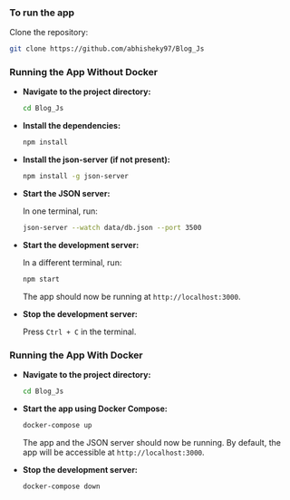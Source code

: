 ### To run the app

Clone the repository:

```sh
git clone https://github.com/abhisheky97/Blog_Js
```

### Running the App Without Docker

- **Navigate to the project directory:**

  ```sh
  cd Blog_Js
  ```

- **Install the dependencies:**

  ```sh
  npm install
  ```

- **Install the json-server (if not present):**

  ```sh
  npm install -g json-server
  ```

- **Start the JSON server:**

  In one terminal, run:

  ```sh
  json-server --watch data/db.json --port 3500
  ```

- **Start the development server:**

  In a different terminal, run:

  ```sh
  npm start
  ```

  The app should now be running at `http://localhost:3000`.

- **Stop the development server:**

  Press `Ctrl + C` in the terminal.

### Running the App With Docker

- **Navigate to the project directory:**

  ```sh
  cd Blog_Js
  ```

- **Start the app using Docker Compose:**

  ```sh
  docker-compose up
  ```

  The app and the JSON server should now be running. By default, the app will be accessible at `http://localhost:3000`.

- **Stop the development server:**

  ```sh
  docker-compose down
  ```